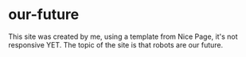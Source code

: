 # our-future
This site was created by me, using a template from Nice Page, it's not responsive YET. The topic of the site is that robots are our future.
